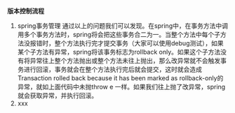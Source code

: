 **版本控制流程**
1. spring事务管理
通过以上的问题我们可以发现。在spring中，在事务方法中调用多个事务方法时，spring将会把这些事务合二为一。当整个方法中每个子方法没报错时，整个方法执行完才提交事务（大家可以使用debug测试），如果某个子方法有异常，spring将该事务标志为rollback only。如果这个子方法没有将异常往上整个方法抛出或整个方法未往上抛出，那么改异常就不会触发事务进行回滚，事务就会在整个方法执行完后就会提交，这时就会造成Transaction rolled back because it has been marked as rollback-only的异常，就如上面代码中未抛throw e 一样。如果我们往上抛了改异常，spring就会获取异常，并执行回滚。
2. xxx